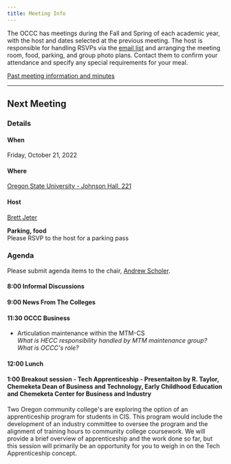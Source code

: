```yaml
---
title: Meeting Info
---
```


The OCCC has meetings during the Fall and Spring of each academic year, with the
host and dates selected at the previous meeting. The host is responsible for
handling RSVPs via the [email list](https://it.engineering.oregonstate.edu/mailman/listinfo/occc)
and arranging the meeting room, food, parking,
and group photo plans. Contact them to confirm your attendance and specify any
special requirements for your meal.

[Past meeting information and minutes](past.md)

--------------------

## Next Meeting

### Details

#### When

Friday, October 21, 2022

#### Where

[Oregon State University - Johnson Hall, 221](https://www.google.com/maps/place/Johnson+Hall/@44.5678799,-123.2796073,15z/data=!4m2!3m1!1s0x0:0x1b54f09efe25db41?sa=X&ved=2ahUKEwjxk7mlhOj6AhXULH0KHbmzDrUQ_BJ6BAhnEAU)

#### Host

[Brett Jeter](mailto:Brett.Jeter@oregonstate.edu)

**Parking, food**  
Please RSVP to the host for a parking pass

### Agenda

Please submit agenda items to the chair, [Andrew Scholer](mailto:andrew.scholer@chemeketa.edu).

#### 8:00 Informal Discussions

#### 9:00 News From The Colleges

#### 11:30 OCCC Business

* Articulation maintenance within the MTM-CS  
  *What is HECC responsibility handled by MTM maintenance group?  
  What is OCCC's role?*

#### 12:00 Lunch

#### 1:00 Breakout session - Tech Apprenticeship - Presentaiton by R. Taylor, Chemeketa Dean of Business and Technology, Early Childhood Education and Chemeketa Center for Business and Industry

Two Oregon community college's are exploring the option of an apprenticeship program for students in CIS. This program would include the development of an industry committee to oversee the program and the alignment of training hours to community college coursework. We will provide a brief overview of apprenticeship and the work done so far, but this session will primarily be an opportunity for you to weigh in on the Tech Apprenticeship concept.
